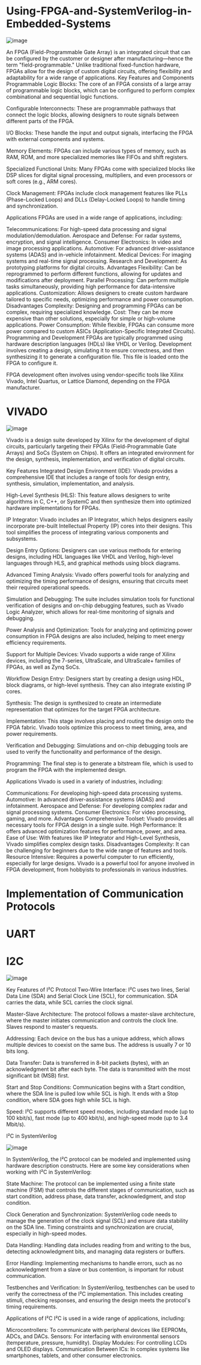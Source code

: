 # Using-FPGA-and-SystemVerilog-in-Embedded-Systems

![image](https://github.com/user-attachments/assets/7aa33397-7239-40be-b1bd-591c46819f77)

An FPGA (Field-Programmable Gate Array) is an integrated circuit that can be configured by the customer or designer after manufacturing—hence the term "field-programmable." Unlike traditional fixed-function hardware, FPGAs allow for the design of custom digital circuits, offering flexibility and adaptability for a wide range of applications.
Key Features and Components
Programmable Logic Blocks: The core of an FPGA consists of a large array of programmable logic blocks, which can be configured to perform complex combinational and sequential logic functions.

Configurable Interconnects: These are programmable pathways that connect the logic blocks, allowing designers to route signals between different parts of the FPGA.

I/O Blocks: These handle the input and output signals, interfacing the FPGA with external components and systems.

Memory Elements: FPGAs can include various types of memory, such as RAM, ROM, and more specialized memories like FIFOs and shift registers.

Specialized Functional Units: Many FPGAs come with specialized blocks like DSP slices for digital signal processing, multipliers, and even processors or soft cores (e.g., ARM cores).

Clock Management: FPGAs include clock management features like PLLs (Phase-Locked Loops) and DLLs (Delay-Locked Loops) to handle timing and synchronization.

Applications
FPGAs are used in a wide range of applications, including:

Telecommunications: For high-speed data processing and signal modulation/demodulation.
Aerospace and Defense: For radar systems, encryption, and signal intelligence.
Consumer Electronics: In video and image processing applications.
Automotive: For advanced driver-assistance systems (ADAS) and in-vehicle infotainment.
Medical Devices: For imaging systems and real-time signal processing.
Research and Development: As prototyping platforms for digital circuits.
Advantages
Flexibility: Can be reprogrammed to perform different functions, allowing for updates and modifications after deployment.
Parallel Processing: Can perform multiple tasks simultaneously, providing high performance for data-intensive applications.
Customization: Allows designers to create custom hardware tailored to specific needs, optimizing performance and power consumption.
Disadvantages
Complexity: Designing and programming FPGAs can be complex, requiring specialized knowledge.
Cost: They can be more expensive than other solutions, especially for simple or high-volume applications.
Power Consumption: While flexible, FPGAs can consume more power compared to custom ASICs (Application-Specific Integrated Circuits).
Programming and Development
FPGAs are typically programmed using hardware description languages (HDLs) like VHDL or Verilog. Development involves creating a design, simulating it to ensure correctness, and then synthesizing it to generate a configuration file. This file is loaded onto the FPGA to configure it.

FPGA development often involves using vendor-specific tools like Xilinx Vivado, Intel Quartus, or Lattice Diamond, depending on the FPGA manufacturer.

# VIVADO

![image](https://github.com/user-attachments/assets/d5269622-5dce-4837-a046-1e4b17790ff0)

Vivado is a design suite developed by Xilinx for the development of digital circuits, particularly targeting their FPGAs (Field-Programmable Gate Arrays) and SoCs (System on Chips). It offers an integrated environment for the design, synthesis, implementation, and verification of digital circuits.

Key Features
Integrated Design Environment (IDE): Vivado provides a comprehensive IDE that includes a range of tools for design entry, synthesis, simulation, implementation, and analysis.

High-Level Synthesis (HLS): This feature allows designers to write algorithms in C, C++, or SystemC and then synthesize them into optimized hardware implementations for FPGAs.

IP Integrator: Vivado includes an IP Integrator, which helps designers easily incorporate pre-built Intellectual Property (IP) cores into their designs. This tool simplifies the process of integrating various components and subsystems.

Design Entry Options: Designers can use various methods for entering designs, including HDL languages like VHDL and Verilog, high-level languages through HLS, and graphical methods using block diagrams.

Advanced Timing Analysis: Vivado offers powerful tools for analyzing and optimizing the timing performance of designs, ensuring that circuits meet their required operational speeds.

Simulation and Debugging: The suite includes simulation tools for functional verification of designs and on-chip debugging features, such as Vivado Logic Analyzer, which allows for real-time monitoring of signals and debugging.

Power Analysis and Optimization: Tools for analyzing and optimizing power consumption in FPGA designs are also included, helping to meet energy efficiency requirements.

Support for Multiple Devices: Vivado supports a wide range of Xilinx devices, including the 7-series, UltraScale, and UltraScale+ families of FPGAs, as well as Zynq SoCs.

Workflow
Design Entry: Designers start by creating a design using HDL, block diagrams, or high-level synthesis. They can also integrate existing IP cores.

Synthesis: The design is synthesized to create an intermediate representation that optimizes for the target FPGA architecture.

Implementation: This stage involves placing and routing the design onto the FPGA fabric. Vivado tools optimize this process to meet timing, area, and power requirements.

Verification and Debugging: Simulations and on-chip debugging tools are used to verify the functionality and performance of the design.

Programming: The final step is to generate a bitstream file, which is used to program the FPGA with the implemented design.

Applications
Vivado is used in a variety of industries, including:

Communications: For developing high-speed data processing systems.
Automotive: In advanced driver-assistance systems (ADAS) and infotainment.
Aerospace and Defense: For developing complex radar and signal processing systems.
Consumer Electronics: For video processing, gaming, and more.
Advantages
Comprehensive Toolset: Vivado provides all necessary tools for FPGA design in a single suite.
High Performance: It offers advanced optimization features for performance, power, and area.
Ease of Use: With features like IP Integrator and High-Level Synthesis, Vivado simplifies complex design tasks.
Disadvantages
Complexity: It can be challenging for beginners due to the wide range of features and tools.
Resource Intensive: Requires a powerful computer to run efficiently, especially for large designs.
Vivado is a powerful tool for anyone involved in FPGA development, from hobbyists to professionals in various industries.

# Implementation of Communication Protocols

# UART


# I2C

![image](https://github.com/user-attachments/assets/8e2a52e8-62e4-4682-bdfb-79d2a49dbbdd)

Key Features of I²C Protocol
Two-Wire Interface: I²C uses two lines, Serial Data Line (SDA) and Serial Clock Line (SCL), for communication. SDA carries the data, while SCL carries the clock signal.

Master-Slave Architecture: The protocol follows a master-slave architecture, where the master initiates communication and controls the clock line. Slaves respond to master's requests.

Addressing: Each device on the bus has a unique address, which allows multiple devices to coexist on the same bus. The address is usually 7 or 10 bits long.

Data Transfer: Data is transferred in 8-bit packets (bytes), with an acknowledgment bit after each byte. The data is transmitted with the most significant bit (MSB) first.

Start and Stop Conditions: Communication begins with a Start condition, where the SDA line is pulled low while SCL is high. It ends with a Stop condition, where SDA goes high while SCL is high.

Speed: I²C supports different speed modes, including standard mode (up to 100 kbit/s), fast mode (up to 400 kbit/s), and high-speed mode (up to 3.4 Mbit/s).

I²C in SystemVerilog


![image](https://github.com/user-attachments/assets/06d70916-5edb-415e-8de4-64c5cd15daca)

In SystemVerilog, the I²C protocol can be modeled and implemented using hardware description constructs. Here are some key considerations when working with I²C in SystemVerilog:

State Machine: The protocol can be implemented using a finite state machine (FSM) that controls the different stages of communication, such as start condition, address phase, data transfer, acknowledgment, and stop condition.

Clock Generation and Synchronization: SystemVerilog code needs to manage the generation of the clock signal (SCL) and ensure data stability on the SDA line. Timing constraints and synchronization are crucial, especially in high-speed modes.

Data Handling: Handling data includes reading from and writing to the bus, detecting acknowledgment bits, and managing data registers or buffers.

Error Handling: Implementing mechanisms to handle errors, such as no acknowledgment from a slave or bus contention, is important for robust communication.

Testbenches and Verification: In SystemVerilog, testbenches can be used to verify the correctness of the I²C implementation. This includes creating stimuli, checking responses, and ensuring the design meets the protocol's timing requirements.

Applications of I²C
I²C is used in a wide range of applications, including:

Microcontrollers: To communicate with peripheral devices like EEPROMs, ADCs, and DACs.
Sensors: For interfacing with environmental sensors (temperature, pressure, humidity).
Display Modules: For controlling LCDs and OLED displays.
Communication Between ICs: In complex systems like smartphones, tablets, and other consumer electronics.
